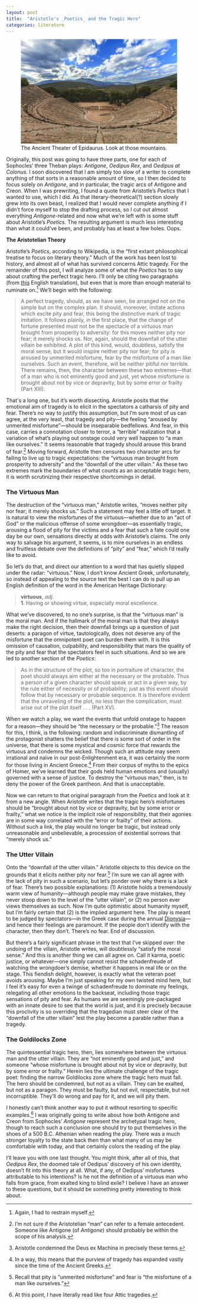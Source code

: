 ```yaml
---
layout: post
title:  "Aristotle's _Poetics_ and the Tragic Hero"
categories: literature
---
```


<figure>
<img src="/assets/img/posts/Epidaurus.jpeg" alt="Theater of Epidaurus"
class=callout>
<figcaption>The Ancient Theater of Epidaurus. Look at those mountains.</figcaption>
</figure>

Originally, this post was going to have three parts, one for each of Sophocles’ three Theban plays: _Antigone_, _Oedipus Rex_, and _Oedipus at Colonus_. I soon discovered that I am simply too slow of a writer to complete anything of that sorts in a reasonable amount of time, so I then decided to focus solely on _Antigone_, and in particular, the tragic arcs of Antigone and Creon. When I was prewriting, I found a quote from Aristotle’s _Poetics_ that I wanted to use, which I did. As that literary-theoretical(?) section slowly grew into its own beast, I realized that I would never complete anything if I didn’t force myself to stop the drafting process, so I cut out almost everything _Antigone_-related and now what we’re left with is some stuff about Aristotle’s _Poetics_. The resulting argument is much less interesting than what it could’ve been, and probably has at least a few holes. Oops.

**The Aristotelian Theory**

Aristotle’s _Poetics_, according to Wikipedia, is the “first extant philosophical treatise to focus on literary theory.” Much of the work has been lost to history, and almost all of what has survived concerns Attic tragedy. For the remainder of this post, I will analyze some of what the _Poetics_ has to say about crafting the perfect tragic hero. I’ll only be citing two paragraphs (from [this](http://classics.mit.edu/Aristotle/poetics.1.1.html) English translation), but even that is more than enough material to ruminate on.[^1] We’ll begin with the following:

> A perfect tragedy, should, as we have seen, be arranged not on the simple but on the complex plan. It should, moreover, imitate actions which excite pity and fear, this being the distinctive mark of tragic imitation. It follows plainly, in the first place, that the change of fortune presented must not be the spectacle of a virtuous man brought from prosperity to adversity: for this moves neither pity nor fear; it merely shocks us. Nor, again, should the downfall of the utter villain be exhibited. A plot of this kind, would, doubtless, satisfy the moral sense, but it would inspire neither pity nor fear; for pity is aroused by unmerited misfortune, fear by the misfortune of a man like ourselves. Such an event, therefore, will be neither pitiful nor terrible. There remains, then, the character between these two extremes—that of a man who is not eminently good and just, yet whose misfortune is brought about not by vice or depravity, but by some error or frailty (Part XIII).

That's a long one, but it’s worth dissecting. Aristotle posits that the emotional aim of tragedy is to elicit in the spectators a catharsis of pity and fear. There’s no way to justify this assumption, but I’m sure most of us can agree, at the very least, that tragedy and pity—the feeling “aroused by unmerited misfortune”—should be inseparable bedfellows. And fear, in this case, carries a connotation closer to terror, a “terrible” realization that a variation of what’s playing out onstage could very well happen to “a man like ourselves.” It seems reasonable that tragedy should arouse this brand of fear.[^2]  Moving forward, Aristotle then censures two character arcs for failing to live up to tragic expectations: the “virtuous man brought from prosperity to adversity” and the “downfall of the utter villain.” As these two extremes mark the boundaries of what counts as an acceptable tragic hero, it is worth scrutinizing their respective shortcomings in detail.

### The Virtuous Man

The destruction of the “virtuous man,” Aristotle writes, “moves neither pity nor fear; it merely shocks us.” Such a statement may feel a little off target. It is natural to view the misfortunes of the virtuous—whether due to an “act of God” or the malicious offense of some wrongdoer—as essentially tragic, arousing a flood of pity for the victims and a fear that such a fate could one day be our own, sensations directly at odds with Aristotle’s claims. The only way to salvage his argument, it seems, is to mire ourselves in an endless and fruitless debate over the definitions of “pity” and “fear,” which I’d really like to avoid.

So let’s do that, and direct our attention to a word that has quietly slipped under the radar: “virtuous.” Now, I don’t know Ancient Greek, unfortunately, so instead of appealing to the source text the best I can do is pull up an English definition of the word in the American Heritage Dictionary:

> **virtuous**, _adj_. <br /> **1**. Having or showing virtue, especially moral excellence.

What we’ve discovered, to no one’s surprise, is that the “virtuous man” is the moral man. And if the hallmark of the moral man is that they always make the right decision, then their downfall brings up a question of just deserts: a paragon of virtue, tautologically, does not deserve any of the misfortune that the omnipotent poet can burden them with. It is this omission of causation, culpability, and responsibility that mars the quality of the pity and fear that the spectators feel in such situations. And so we are led to another section of the _Poetics_:

> As in the structure of the plot, so too in portraiture of character, the poet should always aim either at the necessary or the probable. Thus a person of a given character should speak or act in a given way, by the rule either of necessity or of probability; just as this event should follow that by necessary or probable sequence. It is therefore evident that the unraveling of the plot, no less than the complication, must arise out of the plot itself . . . (Part XV). 

When we watch a play, we want the events that unfold onstage to happen for a reason—they should be “the necessary or the probable.”[^3] The reason for this, I think, is the following: random and indiscriminate dismantling of the protagonist shatters the belief that there is some sort of order in the universe, that there is some mystical and cosmic force that rewards the virtuous and condemns the wicked. Though such an attitude may seem irrational and naïve in our post-Enlightenment era, it was certainly the norm for those living in Ancient Greece.[^4] From their corpus of myths to the epics of Homer, we’ve learned that their gods held human emotions and (usually) governed with a sense of justice. To destroy the “virtuous man,” then, is to deny the power of the Greek pantheon. And that is unacceptable.

Now we can return to that original paragraph from the _Poetics_ and look at it from a new angle. When Aristotle writes that the tragic hero’s misfortunes should be “brought about not by vice or depravity, but by some error or frailty,” what we notice is the implicit role of responsibility, that their agonies are in some way correlated with the “error or frailty” of their actions. Without such a link, the play would no longer be tragic, but instead only unreasonable and unbelievable, a procession of existential sorrows that “merely shock us.”

### The Utter Villain

Onto the “downfall of the utter villain.” Aristotle objects to this device on the grounds that it elicits neither pity nor fear.[^5] I’m sure we can all agree with the lack of pity in such a scenario, but let’s ponder over why there is a lack of fear. There’s two possible explanations: (1) Aristotle holds a tremendously warm view of humanity—although people may make grave mistakes, they never stoop down to the level of the “utter villain”, or (2) no person ever views themselves as such. Now I’m quite optimistic about humanity myself, but I’m fairly certain that (2) is the implied argument here. The play is meant to be judged by spectators—in the Greek case during the annual [Dionysia](https://en.wikipedia.org/wiki/Dionysia)—and hence their feelings are paramount. If the people don’t identify with the character, then they don’t. There’s no fear. End of discussion.

But there’s a fairly significant phrase in the text that I’ve skipped over: the undoing of the villain, Aristotle writes, will doubtlessly “satisfy the moral sense.” And this is another thing we can all agree on. Call it karma, poetic justice, or whatever—one simply cannot resist the schadenfreude of watching the wrongdoer’s demise, whether it happens in real life or on the stage. This fiendish delight, however, is exactly what the veteran poet avoids arousing. Maybe I’m just speaking for my own twisted mind here, but I feel it’s easy for even a twinge of schadenfreude to dominate my feelings, relegating all other emotions to the backseat, including those tragic sensations of pity and fear. As humans we are seemingly pre-packaged with an innate desire to see that the world is just, and it is precisely because this proclivity is so overriding that the tragedian must steer clear of the “downfall of the utter villain” lest the play become a parable rather than a tragedy.

### The Goldilocks Zone

The quintessential tragic hero, then, lies somewhere between the virtuous man and the utter villain. They are “not eminently good and just,” and someone “whose misfortune is brought about not by vice or depravity, but by some error or frailty.” Herein lies the ultimate challenge of the tragic poet: finding the narrow Goldilocks zone where the tragic hero must fall. The hero should be condemned, but not as a villain. They can be exalted, but not as a paragon. They must be faulty, but not evil, respectable, but not incorruptible. They’ll do wrong and pay for it, and we will pity them.

I honestly can’t think another way to put it without resorting to specific examples.[^6] I was originally going to write about how both Antigone and Creon from Sophocles’ _Antigone_ represent the archetypal tragic hero, though to reach such a conclusion one should try to put themselves in the shoes of a 500 B.C. Athenian when reading the play. There was a much stronger loyalty to the state back then than what many of us may be comfortable with today, and that certainly colors the reading of the play.

I’ll leave you with one last thought. You might think, after all of this, that _Oedipus Rex_, the doomed tale of Oedipus’ discovery of his own identity, doesn’t fit into this theory at all. What, if any, of Oedipus’ misfortunes attributable to his intentions? Is he not the definition of a virtuous man who falls from grace, from exalted king to blind exile? I believe I have an answer to these questions, but it should be something pretty interesting to think about.

[^1]: Again, I had to restrain myself.
[^2]: I’m not sure if the Aristotelian “man” can refer to a female antecedent. Someone like Antigone (of <i>Antigone</i>) should probably be within the scope of his analysis.
[^3]: Aristotle condemned the Deus ex Machina in precisely these terms.
[^4]: In a way, this means that the purview of tragedy has expanded vastly since the time of the Ancient Greeks.
[^5]: Recall that pity is “unmerited misfortune” and fear is “the misfortune of a man like ourselves.”
[^6]: At this point, I have literally read like four Attic tragedies.
